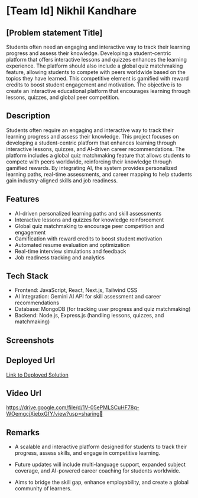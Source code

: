 # [Team Id] Nikhil Kandhare

## [Problem statement Title]
Students often need an engaging and interactive way to track their learning progress and assess their knowledge. Developing a student-centric platform that offers interactive lessons and quizzes enhances the learning experience. The platform should also include a global quiz matchmaking feature, allowing students to compete with peers worldwide based on the topics they have learned. This competitive element is gamified with reward credits to boost student engagement and motivation. The objective is to create an interactive educational platform that encourages learning through lessons, quizzes, and global peer competition.

## Description
Students often require an engaging and interactive way to track their learning progress and assess their knowledge. This project focuses on developing a student-centric platform that enhances learning through interactive lessons, quizzes, and AI-driven career recommendations. The platform includes a global quiz matchmaking feature that allows students to compete with peers worldwide, reinforcing their knowledge through gamified rewards. By integrating AI, the system provides personalized learning paths, real-time assessments, and career mapping to help students gain industry-aligned skills and job readiness.


## Features
- AI-driven personalized learning paths and skill assessments
- Interactive lessons and quizzes for knowledge reinforcement
- Global quiz matchmaking to encourage peer competition and engagement
- Gamification with reward credits to boost student motivation
- Automated resume evaluation and optimization
- Real-time interview simulations and feedback
- Job readiness tracking and analytics


## Tech Stack
- Frontend: JavaScript, React, Next.js, Tailwind CSS
- AI Integration: Gemini AI API for skill assessment and career recommendations
- Database: MongoDB (for tracking user progress and quiz matchmaking)
- Backend: Node.js, Express.js (handling lessons, quizzes, and matchmaking)

## Screenshots


## Deployed Url
[Link to Deployed Solution](gfgpccoe.in)

## Video Url
https://drive.google.com/file/d/1V-05ePMLSCuHF78q-WOemgcjXjebxGfY/view?usp=sharing


## Remarks
- A scalable and interactive platform designed for students to track their progress, assess skills, and engage in competitive learning.

- Future updates will include multi-language support, expanded subject coverage, and AI-powered career coaching for students worldwide.

- Aims to bridge the skill gap, enhance employability, and create a global community of learners.

